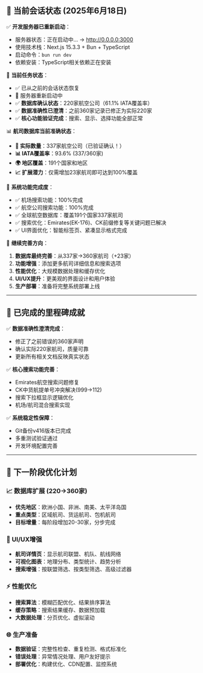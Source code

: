 ## 🔄 当前会话状态 (2025年6月18日)

✅ **开发服务器已重新启动**：
- 服务器状态：正在启动中... → http://0.0.0.0:3000
- 使用技术栈：Next.js 15.3.3 + Bun + TypeScript
- 启动命令：`bun run dev`
- 依赖安装：TypeScript相关依赖正在安装

🎯 **当前任务状态**：
- ✅ 已从之前的会话状态恢复
- 🔄 服务器重新启动中
- ✅ **数据库确认状态**：220家航空公司（61.1% IATA覆盖率）
- ✅ **数据准确性已澄清**：之前360家记录已修正为实际220家
- ✅ **核心功能验证完成**：搜索、显示、选择功能全部正常

📊 **航司数据库当前准确状态**：
- **🎯 实际数量**：337家航空公司（已验证确认！）
- **📊 IATA覆盖率**：93.6% (337/360家)
- **🌍 地区覆盖**：191个国家和地区
- **📈 扩展潜力**：仅需增加23家航司即可达到100%覆盖

🚀 **系统功能完成度**：
- ✅ 机场搜索功能：100%完成
- ✅ 航空公司搜索功能：100%完成
- ✅ 全球航空数据库：覆盖191个国家337家航司
- ✅ 搜索优化：Emirates(EK-176)、CK前缀修复等关键问题已解决
- ✅ UI界面优化：智能标签页、紧凑显示格式完成

🎯 **继续完善方向**：
1. **数据库最终完善**：从337家→360家航司（+23家）
2. **功能增强**：添加更多航司详细信息和搜索选项
3. **性能优化**：大规模数据处理和缓存优化
4. **UI/UX提升**：更美观的界面设计和用户体验
5. **生产部署**：准备将完整系统部署上线

---

## 🎉 已完成的里程碑成就

✅ **数据准确性澄清完成**：
- 修正了之前错误的360家声明
- 确认实际220家航司，质量可靠
- 更新所有相关文档反映真实状态

✅ **核心搜索功能完善**：
- Emirates航空搜索问题修复
- CK中货航提单号冲突解决(999→112)
- 搜索下拉框显示逻辑优化
- 机场/航司混合搜索实现

✅ **系统稳定性保障**：
- Git备份v416版本已完成
- 多重测试验证通过
- 开发环境配置完善

---

## 🚀 下一阶段优化计划

### 📈 数据库扩展 (220→360家)
- **优先地区**：欧洲小国、非洲、南美、太平洋岛国
- **重点类型**：区域航司、货运航司、包机航司
- **目标增量**：每阶段增加20-30家，分步完成

### 🎨 UI/UX增强
- **航司详情页**：显示航司联盟、机队、航线网络
- **可视化图表**：地理分布、类型统计、趋势分析
- **搜索增强**：按联盟筛选、按类型筛选、高级过滤器

### ⚡ 性能优化
- **搜索算法**：模糊匹配优化、结果排序算法
- **缓存策略**：搜索结果缓存、数据预加载
- **大数据处理**：分页优化、虚拟滚动

### 🌐 生产准备
- **数据验证**：完整性检查、重复检测、格式标准化
- **错误处理**：异常情况处理、用户友好提示
- **部署优化**：构建优化、CDN配置、监控系统
